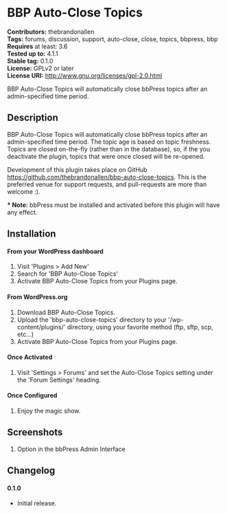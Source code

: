 # BBP Auto-Close Topics
**Contributors:** thebrandonallen  
**Tags:** forums, discussion, support, auto-close, close, topics, bbpress, bbp  
**Requires** at least: 3.6  
**Tested up to:** 4.1.1  
**Stable tag:** 0.1.0  
**License:** GPLv2 or later  
**License URI:** http://www.gnu.org/licenses/gpl-2.0.html

BBP Auto-Close Topics will automatically close bbPress topics after an admin-specified time period.

## Description

BBP Auto-Close Topics will automatically close bbPress topics after an admin-specified time period. The topic age is based on topic freshness. Topics are closed on-the-fly (rather than in the database), so, if the you deactivate the plugin, topics that were once closed will be re-opened.

Development of this plugin takes place on GitHub https://github.com/thebrandonallen/bbp-auto-close-topics. This is the preferred venue for support requests, and pull-requests are more than welcome :).

__* Note:__ bbPress must be installed and activated before this plugin will have any effect.

## Installation

#### From your WordPress dashboard

1. Visit 'Plugins > Add New'
2. Search for 'BBP Auto-Close Topics'
3. Activate BBP Auto-Close Topics from your Plugins page.

#### From WordPress.org

1. Download BBP Auto-Close Topics.
2. Upload the 'bbp-auto-close-topics' directory to your '/wp-content/plugins/' directory, using your favorite method (ftp, sftp, scp, etc...)
3. Activate BBP Auto-Close Topics from your Plugins page.

#### Once Activated

1. Visit 'Settings > Forums' and set the Auto-Close Topics setting under the 'Forum Settings' heading.

#### Once Configured

1. Enjoy the magic show.

## Screenshots
1. Option in the bbPress Admin Interface

## Changelog

#### 0.1.0
* Initial release.
